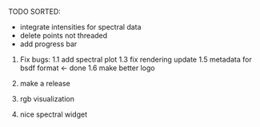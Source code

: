 TODO SORTED:
- integrate intensities for spectral data
- delete points not threaded
- add progress bar


1. Fix bugs:
1.1 add spectral plot
1.3 fix rendering update
1.5 metadata for bsdf format <- done
1.6 make better logo

2. make a release

4. rgb visualization
5. nice spectral widget